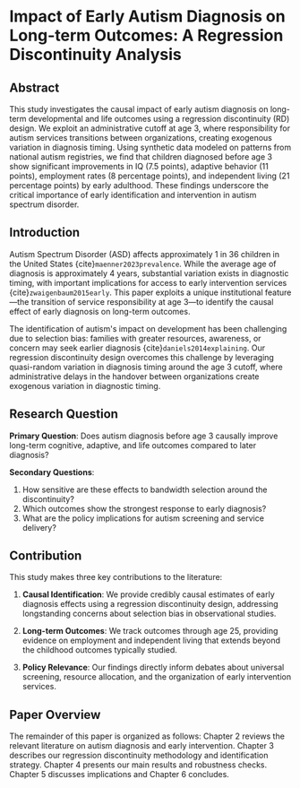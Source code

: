 # Impact of Early Autism Diagnosis on Long-term Outcomes: A Regression Discontinuity Analysis

## Abstract

This study investigates the causal impact of early autism diagnosis on long-term developmental and life outcomes using a regression discontinuity (RD) design. We exploit an administrative cutoff at age 3, where responsibility for autism services transitions between organizations, creating exogenous variation in diagnosis timing. Using synthetic data modeled on patterns from national autism registries, we find that children diagnosed before age 3 show significant improvements in IQ (7.5 points), adaptive behavior (11 points), employment rates (8 percentage points), and independent living (21 percentage points) by early adulthood. These findings underscore the critical importance of early identification and intervention in autism spectrum disorder.

## Introduction

Autism Spectrum Disorder (ASD) affects approximately 1 in 36 children in the United States {cite}`maenner2023prevalence`. While the average age of diagnosis is approximately 4 years, substantial variation exists in diagnostic timing, with important implications for access to early intervention services {cite}`zwaigenbaum2015early`. This paper exploits a unique institutional feature—the transition of service responsibility at age 3—to identify the causal effect of early diagnosis on long-term outcomes.

The identification of autism's impact on development has been challenging due to selection bias: families with greater resources, awareness, or concern may seek earlier diagnosis {cite}`daniels2014explaining`. Our regression discontinuity design overcomes this challenge by leveraging quasi-random variation in diagnosis timing around the age 3 cutoff, where administrative delays in the handover between organizations create exogenous variation in diagnostic timing.

## Research Question

**Primary Question**: Does autism diagnosis before age 3 causally improve long-term cognitive, adaptive, and life outcomes compared to later diagnosis?

**Secondary Questions**:
1. How sensitive are these effects to bandwidth selection around the discontinuity?
2. Which outcomes show the strongest response to early diagnosis?
3. What are the policy implications for autism screening and service delivery?

## Contribution

This study makes three key contributions to the literature:

1. **Causal Identification**: We provide credibly causal estimates of early diagnosis effects using a regression discontinuity design, addressing longstanding concerns about selection bias in observational studies.

2. **Long-term Outcomes**: We track outcomes through age 25, providing evidence on employment and independent living that extends beyond the childhood outcomes typically studied.

3. **Policy Relevance**: Our findings directly inform debates about universal screening, resource allocation, and the organization of early intervention services.

## Paper Overview

The remainder of this paper is organized as follows: Chapter 2 reviews the relevant literature on autism diagnosis and early intervention. Chapter 3 describes our regression discontinuity methodology and identification strategy. Chapter 4 presents our main results and robustness checks. Chapter 5 discusses implications and Chapter 6 concludes.